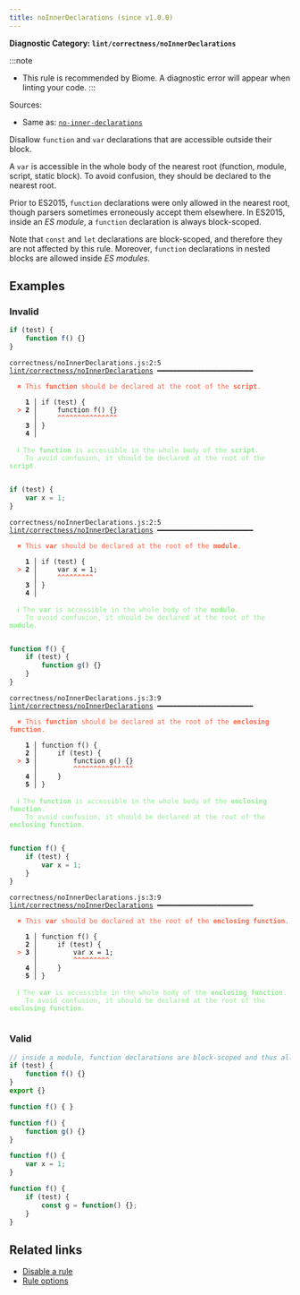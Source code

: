 ```yaml
---
title: noInnerDeclarations (since v1.0.0)
---
```


**Diagnostic Category: `lint/correctness/noInnerDeclarations`**

:::note
- This rule is recommended by Biome. A diagnostic error will appear when linting your code.
:::

Sources: 
- Same as: <a href="https://eslint.org/docs/latest/rules/no-inner-declarations" target="_blank"><code>no-inner-declarations</code></a>

Disallow `function` and `var` declarations that are accessible outside their block.

A `var` is accessible in the whole body of the nearest root (function, module, script, static block).
To avoid confusion, they should be declared to the nearest root.

Prior to ES2015, `function` declarations were only allowed in the nearest root,
though parsers sometimes erroneously accept them elsewhere.
In ES2015, inside an _ES module_, a `function` declaration is always block-scoped.

Note that `const` and `let` declarations are block-scoped,
and therefore they are not affected by this rule.
Moreover, `function` declarations in nested blocks are allowed inside _ES modules_.

## Examples

### Invalid

```js
if (test) {
    function f() {}
}
```

<pre class="language-text"><code class="language-text">correctness/noInnerDeclarations.js:2:5 <a href="https://biomejs.dev/linter/rules/no-inner-declarations">lint/correctness/noInnerDeclarations</a> ━━━━━━━━━━━━━━━━━━━━━━━━

<strong><span style="color: Tomato;">  </span></strong><strong><span style="color: Tomato;">✖</span></strong> <span style="color: Tomato;">This </span><span style="color: Tomato;"><strong>function</strong></span><span style="color: Tomato;"> should be declared at the root of the </span><span style="color: Tomato;"><strong>script</strong></span><span style="color: Tomato;">.</span>
  
    <strong>1 │ </strong>if (test) {
<strong><span style="color: Tomato;">  </span></strong><strong><span style="color: Tomato;">&gt;</span></strong> <strong>2 │ </strong>    function f() {}
   <strong>   │ </strong>    <strong><span style="color: Tomato;">^</span></strong><strong><span style="color: Tomato;">^</span></strong><strong><span style="color: Tomato;">^</span></strong><strong><span style="color: Tomato;">^</span></strong><strong><span style="color: Tomato;">^</span></strong><strong><span style="color: Tomato;">^</span></strong><strong><span style="color: Tomato;">^</span></strong><strong><span style="color: Tomato;">^</span></strong><strong><span style="color: Tomato;">^</span></strong><strong><span style="color: Tomato;">^</span></strong><strong><span style="color: Tomato;">^</span></strong><strong><span style="color: Tomato;">^</span></strong><strong><span style="color: Tomato;">^</span></strong><strong><span style="color: Tomato;">^</span></strong><strong><span style="color: Tomato;">^</span></strong>
    <strong>3 │ </strong>}
    <strong>4 │ </strong>
  
<strong><span style="color: lightgreen;">  </span></strong><strong><span style="color: lightgreen;">ℹ</span></strong> <span style="color: lightgreen;">The </span><span style="color: lightgreen;"><strong>function</strong></span><span style="color: lightgreen;"> is accessible in the whole body of the </span><span style="color: lightgreen;"><strong>script</strong></span><span style="color: lightgreen;">.
</span><span style="color: lightgreen;">  </span><span style="color: lightgreen;">  </span><span style="color: lightgreen;">To avoid confusion, it should be declared at the root of the </span><span style="color: lightgreen;"><strong>script</strong></span><span style="color: lightgreen;">.</span>
  
</code></pre>

```jsx
if (test) {
    var x = 1;
}
```

<pre class="language-text"><code class="language-text">correctness/noInnerDeclarations.js:2:5 <a href="https://biomejs.dev/linter/rules/no-inner-declarations">lint/correctness/noInnerDeclarations</a> ━━━━━━━━━━━━━━━━━━━━━━━━

<strong><span style="color: Tomato;">  </span></strong><strong><span style="color: Tomato;">✖</span></strong> <span style="color: Tomato;">This </span><span style="color: Tomato;"><strong>var</strong></span><span style="color: Tomato;"> should be declared at the root of the </span><span style="color: Tomato;"><strong>module</strong></span><span style="color: Tomato;">.</span>
  
    <strong>1 │ </strong>if (test) {
<strong><span style="color: Tomato;">  </span></strong><strong><span style="color: Tomato;">&gt;</span></strong> <strong>2 │ </strong>    var x = 1;
   <strong>   │ </strong>    <strong><span style="color: Tomato;">^</span></strong><strong><span style="color: Tomato;">^</span></strong><strong><span style="color: Tomato;">^</span></strong><strong><span style="color: Tomato;">^</span></strong><strong><span style="color: Tomato;">^</span></strong><strong><span style="color: Tomato;">^</span></strong><strong><span style="color: Tomato;">^</span></strong><strong><span style="color: Tomato;">^</span></strong><strong><span style="color: Tomato;">^</span></strong>
    <strong>3 │ </strong>}
    <strong>4 │ </strong>
  
<strong><span style="color: lightgreen;">  </span></strong><strong><span style="color: lightgreen;">ℹ</span></strong> <span style="color: lightgreen;">The </span><span style="color: lightgreen;"><strong>var</strong></span><span style="color: lightgreen;"> is accessible in the whole body of the </span><span style="color: lightgreen;"><strong>module</strong></span><span style="color: lightgreen;">.
</span><span style="color: lightgreen;">  </span><span style="color: lightgreen;">  </span><span style="color: lightgreen;">To avoid confusion, it should be declared at the root of the </span><span style="color: lightgreen;"><strong>module</strong></span><span style="color: lightgreen;">.</span>
  
</code></pre>

```js
function f() {
    if (test) {
        function g() {}
    }
}
```

<pre class="language-text"><code class="language-text">correctness/noInnerDeclarations.js:3:9 <a href="https://biomejs.dev/linter/rules/no-inner-declarations">lint/correctness/noInnerDeclarations</a> ━━━━━━━━━━━━━━━━━━━━━━━━

<strong><span style="color: Tomato;">  </span></strong><strong><span style="color: Tomato;">✖</span></strong> <span style="color: Tomato;">This </span><span style="color: Tomato;"><strong>function</strong></span><span style="color: Tomato;"> should be declared at the root of the </span><span style="color: Tomato;"><strong>enclosing function</strong></span><span style="color: Tomato;">.</span>
  
    <strong>1 │ </strong>function f() {
    <strong>2 │ </strong>    if (test) {
<strong><span style="color: Tomato;">  </span></strong><strong><span style="color: Tomato;">&gt;</span></strong> <strong>3 │ </strong>        function g() {}
   <strong>   │ </strong>        <strong><span style="color: Tomato;">^</span></strong><strong><span style="color: Tomato;">^</span></strong><strong><span style="color: Tomato;">^</span></strong><strong><span style="color: Tomato;">^</span></strong><strong><span style="color: Tomato;">^</span></strong><strong><span style="color: Tomato;">^</span></strong><strong><span style="color: Tomato;">^</span></strong><strong><span style="color: Tomato;">^</span></strong><strong><span style="color: Tomato;">^</span></strong><strong><span style="color: Tomato;">^</span></strong><strong><span style="color: Tomato;">^</span></strong><strong><span style="color: Tomato;">^</span></strong><strong><span style="color: Tomato;">^</span></strong><strong><span style="color: Tomato;">^</span></strong><strong><span style="color: Tomato;">^</span></strong>
    <strong>4 │ </strong>    }
    <strong>5 │ </strong>}
  
<strong><span style="color: lightgreen;">  </span></strong><strong><span style="color: lightgreen;">ℹ</span></strong> <span style="color: lightgreen;">The </span><span style="color: lightgreen;"><strong>function</strong></span><span style="color: lightgreen;"> is accessible in the whole body of the </span><span style="color: lightgreen;"><strong>enclosing function</strong></span><span style="color: lightgreen;">.
</span><span style="color: lightgreen;">  </span><span style="color: lightgreen;">  </span><span style="color: lightgreen;">To avoid confusion, it should be declared at the root of the </span><span style="color: lightgreen;"><strong>enclosing function</strong></span><span style="color: lightgreen;">.</span>
  
</code></pre>

```jsx
function f() {
    if (test) {
        var x = 1;
    }
}
```

<pre class="language-text"><code class="language-text">correctness/noInnerDeclarations.js:3:9 <a href="https://biomejs.dev/linter/rules/no-inner-declarations">lint/correctness/noInnerDeclarations</a> ━━━━━━━━━━━━━━━━━━━━━━━━

<strong><span style="color: Tomato;">  </span></strong><strong><span style="color: Tomato;">✖</span></strong> <span style="color: Tomato;">This </span><span style="color: Tomato;"><strong>var</strong></span><span style="color: Tomato;"> should be declared at the root of the </span><span style="color: Tomato;"><strong>enclosing function</strong></span><span style="color: Tomato;">.</span>
  
    <strong>1 │ </strong>function f() {
    <strong>2 │ </strong>    if (test) {
<strong><span style="color: Tomato;">  </span></strong><strong><span style="color: Tomato;">&gt;</span></strong> <strong>3 │ </strong>        var x = 1;
   <strong>   │ </strong>        <strong><span style="color: Tomato;">^</span></strong><strong><span style="color: Tomato;">^</span></strong><strong><span style="color: Tomato;">^</span></strong><strong><span style="color: Tomato;">^</span></strong><strong><span style="color: Tomato;">^</span></strong><strong><span style="color: Tomato;">^</span></strong><strong><span style="color: Tomato;">^</span></strong><strong><span style="color: Tomato;">^</span></strong><strong><span style="color: Tomato;">^</span></strong>
    <strong>4 │ </strong>    }
    <strong>5 │ </strong>}
  
<strong><span style="color: lightgreen;">  </span></strong><strong><span style="color: lightgreen;">ℹ</span></strong> <span style="color: lightgreen;">The </span><span style="color: lightgreen;"><strong>var</strong></span><span style="color: lightgreen;"> is accessible in the whole body of the </span><span style="color: lightgreen;"><strong>enclosing function</strong></span><span style="color: lightgreen;">.
</span><span style="color: lightgreen;">  </span><span style="color: lightgreen;">  </span><span style="color: lightgreen;">To avoid confusion, it should be declared at the root of the </span><span style="color: lightgreen;"><strong>enclosing function</strong></span><span style="color: lightgreen;">.</span>
  
</code></pre>

### Valid

```jsx
// inside a module, function declarations are block-scoped and thus allowed.
if (test) {
    function f() {}
}
export {}
```

```jsx
function f() { }
```

```jsx
function f() {
    function g() {}
}
```

```jsx
function f() {
    var x = 1;
}
```

```jsx
function f() {
    if (test) {
        const g = function() {};
    }
}
```

## Related links

- [Disable a rule](/linter/#disable-a-lint-rule)
- [Rule options](/linter/#rule-options)
